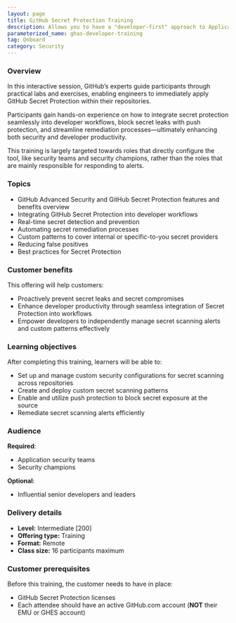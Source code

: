 ```yaml
---
layout: page
title: GitHub Secret Protection Training
description: Allows you to have a "developer-first" approach to Application Security, recognizing that developers have a critical role to play in securing your applications.
parameterized_name: ghas-developer-training
tag: Onboard
category: Security
---
```


### Overview

In this interactive session, GitHub’s experts guide participants through practical labs and exercises, enabling engineers to immediately apply GitHub Secret Protection within their repositories.

Participants gain hands-on experience on how to integrate secret protection seamlessly into developer workflows, block secret leaks with push protection, and streamline remediation processes—ultimately enhancing both security and developer productivity.

This training is largely targeted towards roles that directly configure the tool, like security teams and security champions, rather than the roles that are mainly responsible for responding to alerts.

### Topics

- GitHub Advanced Security and GitHub Secret Protection features and benefits overview
- Integrating GitHub Secret Protection into developer workflows
- Real-time secret detection and prevention
- Automating secret remediation processes
- Custom patterns to cover internal or specific-to-you secret providers
- Reducing false positives
- Best practices for Secret Protection

### Customer benefits

This offering will help customers:

- Proactively prevent secret leaks and secret compromises
- Enhance developer productivity through seamless integration of Secret Protection into workflows
- Empower developers to independently manage secret scanning alerts and custom patterns effectively

### Learning objectives

After completing this training, learners will be able to:

- Set up and manage custom security configurations for secret scanning across repositories
- Create and deploy custom secret scanning patterns
- Enable and utilize push protection to block secret exposure at the source
- Remediate secret scanning alerts efficiently

### Audience

**Required**:

- Application security teams
- Security champions

**Optional**:

- Influential senior developers and leaders

### Delivery details

- **Level:** Intermediate [200]
- **Offering type:** Training
- **Format:** Remote
- **Class size:** 16 participants maximum

### Customer prerequisites

Before this training, the customer needs to have in place:

- GitHub Secret Protection licenses
- Each attendee should have an active GitHub.com account (**NOT** their EMU or GHES account)
